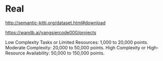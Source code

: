 # Real

http://semantic-kitti.org/dataset.html#download

https://wandb.ai/yangsiercode000/projects

Low Complexity Tasks or Limited Resources: 1,000 to 20,000 points.
Moderate Complexity: 20,000 to 50,000 points.
High Complexity or High-Resource Availability: 50,000 to 150,000 points.